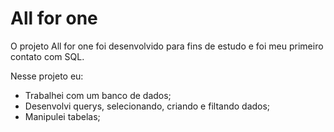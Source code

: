 # All for one

O projeto All for one foi desenvolvido para fins de estudo e foi meu primeiro contato com SQL.

Nesse projeto eu: 

- Trabalhei com um banco de dados;
- Desenvolvi querys, selecionando, criando e filtando dados;
- Manipulei tabelas;
